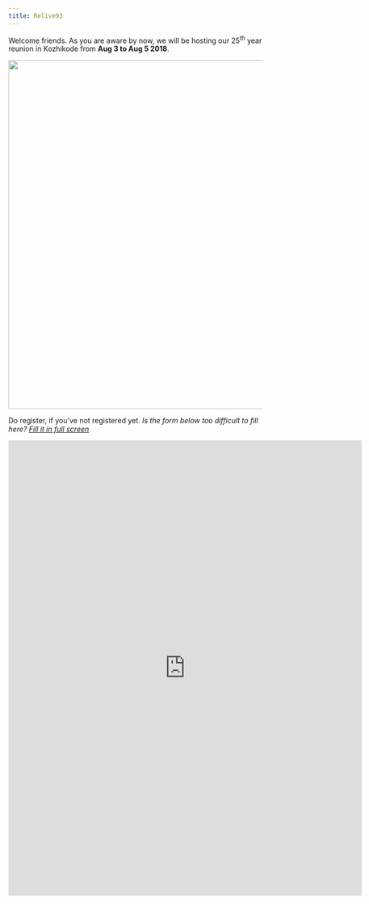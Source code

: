 ```yaml
---
title: Relive93
---
```

Welcome friends. As you are aware by now, we will be hosting our 25<sup>th</sup> year reunion in Kozhikode
from **Aug 3 to Aug 5 2018**. 

<img src="https://static.wixstatic.com/media/163e64_d8ecff2208e34e7e8a208b23ec89a1b3~mv2.jpg/v1/fill/w_976,h_690,al_c,q_85,usm_0.66_1.00_0.01/163e64_d8ecff2208e34e7e8a208b23ec89a1b3~mv2.jpg" width="976" height="690">


Do register, if you've not registered yet.
<em>Is the form below too difficult to fill here? <a href="https://docs.google.com/forms/d/e/1FAIpQLSeRRdTSxwtP6ip6jTYrXXNpTqHdIXRjq_opjWSR2kugH3YYKA/viewform" target="top">Fill it in full screen</a>
<iframe src="https://docs.google.com/forms/d/e/1FAIpQLSeRRdTSxwtP6ip6jTYrXXNpTqHdIXRjq_opjWSR2kugH3YYKA/viewform?embedded=true" width="700" height="900" frameborder="0" marginheight="0" marginwidth="0">Loading...</iframe>
